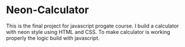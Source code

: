 # Neon-Calculator

This is the final project for javascript progate course. I build a calculator with neon style using HTML and CSS. To make calculator is working properly the logic build with javascript.